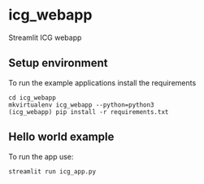# icg_webapp
Streamlit ICG webapp

## Setup environment
To run the example applications install the requirements 
```
cd icg_webapp
mkvirtualenv icg_webapp --python=python3
(icg_webapp) pip install -r requirements.txt
```

## Hello world example
To run the app use:
```
streamlit run icg_app.py
``` 